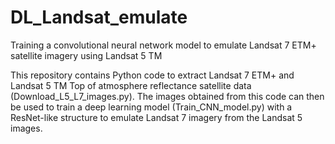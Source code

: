 # DL_Landsat_emulate
Training a convolutional neural network model to emulate Landsat 7 ETM+ satellite imagery using Landsat 5 TM

This repository contains Python code to extract Landsat 7 ETM+ and Landsat 5 TM Top of atmosphere reflectance satellite data (Download_L5_L7_images.py). The images obtained from this code can then be used to train a deep learning model (Train_CNN_model.py) with a ResNet-like structure to emulate Landsat 7 imagery from the Landsat 5 images.
